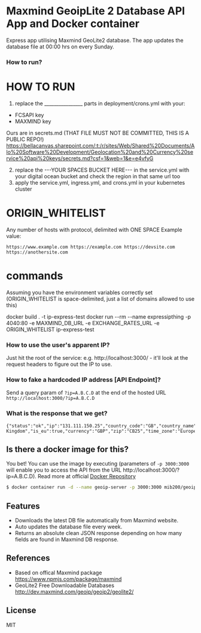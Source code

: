 # Maxmind GeoipLite 2 Database API App and Docker container
Express app utilising Maxmind GeoLite2 database. The app updates the database file at 00:00 hrs on every Sunday.

### How to run?
# HOW TO RUN

1. replace the ________________ parts in deployment/crons.yml with your:
  * FCSAPI key 
  * MAXMIND key

Ours are in secrets.md (THAT FILE MUST NOT BE COMMITTED, THIS IS A PUBLIC REPO!)
https://bellacanvas.sharepoint.com/:t:/r/sites/Web/Shared%20Documents/Alo%20Software%20Development/Geolocation%20and%20Currency%20service%20api%20keys/secrets.md?csf=1&web=1&e=e4vfyG

2. replace the ---YOUR SPACES BUCKET HERE--- in the service.yml with your digital ocean bucket and check the region in that same url too
3. apply the service.yml, ingress.yml, and crons.yml in your kubernetes cluster

# ORIGIN_WHITELIST

Any number of hosts with protocol, delimited with ONE SPACE
Example value:
```
https://www.example.com https://example.com https://devsite.com https://anothersite.com
```

# commands

Assuming you have the environment variables correctly set (ORIGIN_WHITELIST is space-delimited, just a list of domains allowed to use this)

docker build . -t ip-express-test
docker run --rm --name expressipthing -p 4040:80 -e MAXMIND_DB_URL -e EXCHANGE_RATES_URL -e ORIGIN_WHITELIST  ip-express-test


### How to use the user's apparent IP?

Just hit the root of the service: e.g. http://localhost:3000/ - it'll look at the request headers to figure out the IP to use.

### How to fake a hardcoded IP address [API Endpoint]?

Send a query param of `?ip=A.B.C.D` at the end of the hosted URL
`
http://localhost:3000/?ip=A.B.C.D
`

### What is the response that we get?

```
{"status":"ok","ip":"131.111.150.25","country_code":"GB","country_name":"United Kingdom","is_eu":true,"currency":"GBP","zip":"CB25","time_zone":"Europe/London","latitude":52.2599,"longitude":0.2288,"accuracy_radius":20,"continent":"Europe","city":"Cambridge","region_name":"England"}
```

## Is there a docker image for this?
You bet! You can use the image by executing (parameters of `-p 3000:3000` will enable you to access the API from the URL http://localhost:3000/?ip=A.B.C.D).
Read more at official [Docker Repository](https://hub.docker.com/r/mib200/geoiplite2-maxmind/)
```bash
$ docker container run -d --name geoip-server -p 3000:3000 mib200/geoiplite2-maxmind
```


## Features

* Downloads the latest DB file automatically from Maxmind website.
* Auto updates the database file every week.
* Returns an absolute clean JSON response depending on how many fields are found in Maxmind DB response.

## References
 * Based on offical Maxmind package https://www.npmjs.com/package/maxmind
 * GeoLite2 Free Downloadable Databases http://dev.maxmind.com/geoip/geoip2/geolite2/


## License

MIT
